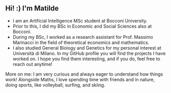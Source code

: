 ## Hi! :) I'm Matilde

<!--
**matildedol/matildedol** is a ✨ _special_ ✨ repository because its `README.md` (this file) appears on your GitHub profile.

Here are some ideas to get you started:

- 🔭 I’m currently working on ...
- 🌱 I’m currently learning ...
- 👯 I’m looking to collaborate on ...
- 🤔 I’m looking for help with ...
- 💬 Ask me about ...
- 📫 How to reach me: ...
- 😄 Pronouns: ...
- ⚡ Fun fact: ...
-->
- I am an Artificial Intelligence MSc student at Bocconi University.
- Prior to this, I did my BSc in Economic and Social Sciences also at Bocconi.
- During my BSc, I worked as a research assistant for Prof. Massimo Marinacci in the field of theoretical economics and mathematics. 
- I also studied General Biology and Genetics for my personal interest at Università di Milano. 
In my GitHub profile you will find the projects I have worked on. I hope you find them interesting, and if you do, feel free to reach out anytime!

More on me:
I am very curious and always eager to understand how things work! Alongside Maths, I love spending time with friends and in nature, doing sports, like volleyball, surfing, and skiing.

